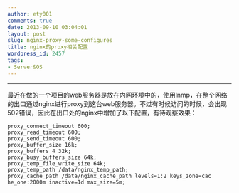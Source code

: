 ```yaml
---
author: ety001
comments: true
date: 2013-09-10 03:04:01
layout: post
slug: nginx-proxy-some-configures
title: nginx的proxy相关配置
wordpress_id: 2457
tags:
- Server&OS
---
```


---

最近在做的一个项目的web服务器是放在内网环境中的，使用lnmp，在整个网络的出口通过nginx进行proxy到这台web服务器。不过有时候访问的时候，会出现502错误，因此在出口处的nginx中增加了以下配置，有待观察效果：

```
proxy_connect_timeout 600;
proxy_read_timeout 600;
proxy_send_timeout 600;
proxy_buffer_size 16k;
proxy_buffers 4 32k;
proxy_busy_buffers_size 64k;
proxy_temp_file_write_size 64k;
proxy_temp_path /data/nginx_temp_path;
proxy_cache_path /data/nginx_cache_path levels=1:2 keys_zone=cac
he_one:2000m inactive=1d max_size=5m;
```
